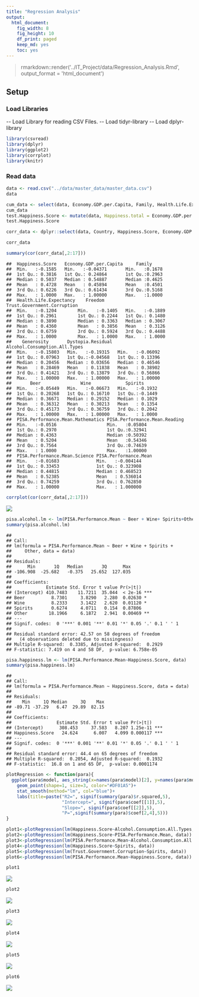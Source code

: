 ```yaml
---
title: "Regression Analysis"
output:
  html_document:
    fig_width: 8
    fig_height: 10
    df_print: paged
    keep_md: yes
    toc: yes
---
```

> rmarkdown::render('../IT_Project/data/Regression_Analysis.Rmd', output_format = 'html_document')



## Setup

### Load Libraries 

-- Load Library for reading CSV Files.
-- Load tidyr-library
-- Load dplyr-library


```r
library(csvread)
library(dplyr)
library(ggplot2)
library(corrplot)
library(knitr)
```
### Read data


```r
data <- read.csv("../data/master_data/master_data.csv")
data
```


```r
cum_data <- select(data, Economy.GDP.per.Capita, Family, Health.Life.Expectancy,Freedom, Trust.Government.Corruption, Generosity, Dystopia.Residual)
cum_data
test.Happiness.Score <- mutate(data, Happiness.total = Economy.GDP.per.Capita+Family+ Health.Life.Expectancy,Freedom+Trust.Government.Corruption+Generosity+ Dystopia.Residual)
test.Happiness.Score
```


```r
corr_data <- dplyr::select(data, Country, Happiness.Score, Economy.GDP.per.Capita, Family, Health.Life.Expectancy,Freedom, Trust.Government.Corruption, Generosity, Dystopia.Residual,Alcohol.Consumption.All.Types,Beer, Wine, Spirits, contains("PISA"))

corr_data
```

<div data-pagedtable="false">
  <script data-pagedtable-source type="application/json">
{"columns":[{"label":["Country"],"name":[1],"type":["fctr"],"align":["left"]},{"label":["Happiness.Score"],"name":[2],"type":["dbl"],"align":["right"]},{"label":["Economy.GDP.per.Capita"],"name":[3],"type":["dbl"],"align":["right"]},{"label":["Family"],"name":[4],"type":["dbl"],"align":["right"]},{"label":["Health.Life.Expectancy"],"name":[5],"type":["dbl"],"align":["right"]},{"label":["Freedom"],"name":[6],"type":["dbl"],"align":["right"]},{"label":["Trust.Government.Corruption"],"name":[7],"type":["dbl"],"align":["right"]},{"label":["Generosity"],"name":[8],"type":["dbl"],"align":["right"]},{"label":["Dystopia.Residual"],"name":[9],"type":["dbl"],"align":["right"]},{"label":["Alcohol.Consumption.All.Types"],"name":[10],"type":["dbl"],"align":["right"]},{"label":["Beer"],"name":[11],"type":["dbl"],"align":["right"]},{"label":["Wine"],"name":[12],"type":["dbl"],"align":["right"]},{"label":["Spirits"],"name":[13],"type":["dbl"],"align":["right"]},{"label":["PISA.Performance.Mean.Mathematics"],"name":[14],"type":["dbl"],"align":["right"]},{"label":["PISA.Performance.Mean.Reading"],"name":[15],"type":["dbl"],"align":["right"]},{"label":["PISA.Performance.Mean.Science"],"name":[16],"type":["dbl"],"align":["right"]},{"label":["PISA.Performance.Mean"],"name":[17],"type":["dbl"],"align":["right"]}],"data":[{"1":"Albania","2":"4.959","3":"0.87867","4":"0.80434","5":"0.81325","6":"0.35733","7":"0.06413","8":"0.14272","9":"1.89894","10":"4.77","11":"1.57","12":"1.17","13":"1.94","14":"413.1570","15":"405.2588","16":"427.2250","17":"415.2136"},{"1":"Algeria","2":"5.605","3":"0.93929","4":"1.07772","5":"0.61766","6":"0.28579","7":"0.17383","8":"0.07822","9":"2.43209","10":"0.56","11":"0.31","12":"0.14","13":"0.10","14":"359.6062","15":"349.8593","16":"375.7451","17":"361.7369"},{"1":"Argentina","2":"6.574","3":"1.05351","4":"1.24823","5":"0.78723","6":"0.44974","7":"0.08484","8":"0.11451","9":"2.83600","10":"8.42","11":"3.36","12":"3.38","13":"0.81","14":"409.0333","15":"425.3031","16":"432.2262","17":"422.1875"},{"1":"Australia","2":"7.284","3":"1.33358","4":"1.30923","5":"0.93156","6":"0.65124","7":"0.35637","8":"0.43562","9":"2.26646","10":"9.52","11":"3.76","12":"3.66","13":"1.22","14":"493.8962","15":"502.9006","16":"509.9939","17":"502.2636"},{"1":"Austria","2":"7.200","3":"1.33723","4":"1.29704","5":"0.89042","6":"0.62433","7":"0.18676","8":"0.33088","9":"2.53320","10":"11.40","11":"6.10","12":"3.60","13":"1.70","14":"496.7423","15":"484.8656","16":"495.0375","17":"492.2151"},{"1":"Belgium","2":"6.937","3":"1.30782","4":"1.28566","5":"0.89667","6":"0.58450","7":"0.22540","8":"0.22250","9":"2.41484","10":"10.36","11":"4.60","12":"3.97","13":"1.47","14":"506.9844","15":"498.5242","16":"501.9997","17":"502.5028"},{"1":"Brazil","2":"6.983","3":"0.98124","4":"1.23287","5":"0.69702","6":"0.49049","7":"0.17521","8":"0.14574","9":"3.26001","10":"6.97","11":"4.45","12":"0.25","13":"2.24","14":"377.0695","15":"407.3486","16":"400.6821","17":"395.0334"},{"1":"Bulgaria","2":"4.218","3":"1.01216","4":"1.10614","5":"0.76649","6":"0.30587","7":"0.00872","8":"0.11921","9":"0.89991","10":"11.30","11":"4.22","12":"1.96","13":"4.99","14":"441.1899","15":"431.7175","16":"445.7720","17":"439.5598"},{"1":"Canada","2":"7.427","3":"1.32629","4":"1.32261","5":"0.90563","6":"0.63297","7":"0.32957","8":"0.45811","9":"2.45176","10":"8.00","11":"3.70","12":"2.00","13":"2.00","14":"515.6474","15":"526.6678","16":"527.7047","17":"523.3400"},{"1":"Chile","2":"6.670","3":"1.10715","4":"1.12447","5":"0.85857","6":"0.44132","7":"0.12869","8":"0.33363","9":"2.67585","10":"7.89","11":"2.85","12":"2.61","13":"2.43","14":"422.6714","15":"458.5709","16":"446.9561","17":"442.7328"},{"1":"Colombia","2":"6.477","3":"0.91861","4":"1.24018","5":"0.69077","6":"0.53466","7":"0.05120","8":"0.18401","9":"2.85737","10":"4.43","11":"3.13","12":"0.05","13":"1.23","14":"389.6438","15":"424.9052","16":"415.7288","17":"410.0926"},{"1":"Costa Rica","2":"7.226","3":"0.95578","4":"1.23788","5":"0.86027","6":"0.63376","7":"0.10583","8":"0.25497","9":"3.17728","10":"3.63","11":"2.31","12":"0.27","13":"1.02","14":"400.2534","15":"427.4875","16":"419.6080","17":"415.7830"},{"1":"Croatia","2":"5.759","3":"1.08254","4":"0.79624","5":"0.78805","6":"0.25883","7":"0.02430","8":"0.05444","9":"2.75414","10":"9.89","11":"4.50","12":"3.68","13":"1.34","14":"464.0401","15":"486.8632","16":"475.3912","17":"475.4315"},{"1":"Cyprus","2":"5.689","3":"1.20813","4":"0.89318","5":"0.92356","6":"0.40672","7":"0.06146","8":"0.30638","9":"1.88931","10":"9.55","11":"2.84","12":"2.71","13":"4.00","14":"437.1443","15":"442.8443","16":"432.5964","17":"437.5283"},{"1":"Czech Republic","2":"6.505","3":"1.17898","4":"1.20643","5":"0.84483","6":"0.46364","7":"0.02652","8":"0.10686","9":"2.67782","10":"12.82","11":"6.90","12":"2.67","13":"3.25","14":"492.3254","15":"487.2501","16":"492.8300","17":"490.8018"},{"1":"Denmark","2":"7.527","3":"1.32548","4":"1.36058","5":"0.87464","6":"0.64938","7":"0.48357","8":"0.34139","9":"2.49204","10":"9.38","11":"3.49","12":"4.21","13":"1.68","14":"511.0876","15":"499.8146","16":"501.9369","17":"504.2797"},{"1":"Dominican Republic","2":"4.885","3":"0.89537","4":"1.17202","5":"0.66825","6":"0.57672","7":"0.14234","8":"0.21684","9":"1.21305","10":"6.14","11":"3.49","12":"0.24","13":"2.34","14":"327.7020","15":"357.7377","16":"331.6388","17":"339.0262"},{"1":"Estonia","2":"5.429","3":"1.15174","4":"1.22791","5":"0.77361","6":"0.44888","7":"0.15184","8":"0.08680","9":"1.58782","10":"16.64","11":"5.44","12":"1.23","13":"8.37","14":"519.5291","15":"519.1429","16":"534.1937","17":"524.2886"},{"1":"Finland","2":"7.406","3":"1.29025","4":"1.31826","5":"0.88911","6":"0.64169","7":"0.41372","8":"0.23351","9":"2.61955","10":"8.51","11":"4.13","12":"1.75","13":"1.84","14":"511.0769","15":"526.4247","16":"530.6612","17":"522.7209"},{"1":"France","2":"6.575","3":"1.27778","4":"1.26038","5":"0.94579","6":"0.55011","7":"0.20646","8":"0.12332","9":"2.21126","10":"11.87","11":"2.16","12":"7.09","13":"2.42","14":"492.9204","15":"499.3061","16":"494.9776","17":"495.7347"},{"1":"Georgia","2":"4.297","3":"0.74190","4":"0.38562","5":"0.72926","6":"0.40577","7":"0.38331","8":"0.05547","9":"1.59541","10":"7.44","11":"1.37","12":"3.10","13":"2.97","14":"403.8332","15":"401.2881","16":"411.1315","17":"405.4176"},{"1":"Germany","2":"6.750","3":"1.32792","4":"1.29937","5":"0.89186","6":"0.61477","7":"0.21843","8":"0.28214","9":"2.11569","10":"11.99","11":"5.66","12":"3.84","13":"2.49","14":"505.9713","15":"509.1041","16":"509.1406","17":"508.0720"},{"1":"Greece","2":"4.857","3":"1.15406","4":"0.92933","5":"0.88213","6":"0.07699","7":"0.01397","8":"0.00000","9":"1.80101","10":"6.64","11":"2.04","12":"3.08","13":"1.44","14":"453.6299","15":"467.0395","16":"454.8288","17":"458.4994"},{"1":"Hungary","2":"4.800","3":"1.12094","4":"1.20215","5":"0.75905","6":"0.32112","7":"0.02758","8":"0.12800","9":"1.24074","10":"10.90","11":"3.93","12":"3.41","13":"3.57","14":"476.8309","15":"469.5233","16":"476.7475","17":"474.3672"},{"1":"Iceland","2":"7.561","3":"1.30232","4":"1.40223","5":"0.94784","6":"0.62877","7":"0.14145","8":"0.43630","9":"2.70201","10":"7.66","11":"4.26","12":"2.15","13":"1.25","14":"488.0332","15":"481.5255","16":"473.2301","17":"480.9296"},{"1":"Indonesia","2":"5.399","3":"0.82827","4":"1.08708","5":"0.63793","6":"0.46611","7":"0.00000","8":"0.51535","9":"1.86399","10":"0.28","11":"0.05","12":"0.22","13":"0.01","14":"386.1096","15":"397.2595","16":"403.0997","17":"395.4896"},{"1":"Ireland","2":"6.940","3":"1.33596","4":"1.36948","5":"0.89533","6":"0.61777","7":"0.28703","8":"0.45901","9":"1.97570","10":"10.93","11":"5.14","12":"3.06","13":"1.97","14":"503.7220","15":"520.8148","16":"502.5751","17":"509.0373"},{"1":"Israel","2":"7.278","3":"1.22857","4":"1.22393","5":"0.91387","6":"0.41319","7":"0.07785","8":"0.33172","9":"3.08854","10":"2.61","11":"1.41","12":"0.11","13":"1.05","14":"469.6695","15":"478.9606","16":"466.5528","17":"471.7276"},{"1":"Italy","2":"5.948","3":"1.25114","4":"1.19777","5":"0.95446","6":"0.26236","7":"0.02901","8":"0.22823","9":"2.02518","10":"7.14","11":"1.78","12":"4.61","13":"0.74","14":"489.7287","15":"484.7580","16":"480.5468","17":"485.0112"},{"1":"Japan","2":"5.987","3":"1.27074","4":"1.25712","5":"0.99111","6":"0.49615","7":"0.18060","8":"0.10705","9":"1.68435","10":"6.86","11":"1.25","12":"0.38","13":"2.74","14":"532.4399","15":"515.9585","16":"538.3948","17":"528.9311"},{"1":"Jordan","2":"5.192","3":"0.90198","4":"1.05392","5":"0.69639","6":"0.40661","7":"0.14293","8":"0.11053","9":"1.87996","10":"0.37","11":"0.07","12":"0.01","13":"0.29","14":"380.2590","15":"408.1022","16":"408.6691","17":"399.0101"},{"1":"Kazakhstan","2":"5.855","3":"1.12254","4":"1.12241","5":"0.64368","6":"0.51649","7":"0.08454","8":"0.11827","9":"2.24729","10":"5.92","11":"1.78","12":"0.38","13":"3.76","14":"459.8160","15":"427.1410","16":"456.4836","17":"447.8135"},{"1":"Latvia","2":"5.098","3":"1.11312","4":"1.09562","5":"0.72437","6":"0.29671","7":"0.06332","8":"0.18226","9":"1.62215","10":"10.82","11":"4.80","12":"1.24","13":"4.13","14":"482.3051","15":"487.7581","16":"490.2250","17":"486.7627"},{"1":"Lebanon","2":"4.839","3":"1.02564","4":"0.80001","5":"0.83947","6":"0.33916","7":"0.04582","8":"0.21854","9":"1.57059","10":"1.18","11":"0.38","12":"0.19","13":"0.59","14":"396.2497","15":"346.5490","16":"386.4854","17":"376.4280"},{"1":"Lithuania","2":"5.833","3":"1.14723","4":"1.25745","5":"0.73128","6":"0.21342","7":"0.01031","8":"0.02641","9":"2.44649","10":"14.42","11":"6.28","12":"1.03","13":"5.35","14":"478.3834","15":"472.4066","16":"475.4089","17":"475.3996"},{"1":"Luxembourg","2":"6.946","3":"1.56391","4":"1.21963","5":"0.91894","6":"0.61583","7":"0.37798","8":"0.28034","9":"1.96961","10":"11.83","11":"3.91","12":"5.47","13":"2.46","14":"485.7706","15":"481.4391","16":"482.8064","17":"483.3387"},{"1":"Macedonia","2":"5.007","3":"0.91851","4":"1.00232","5":"0.73545","6":"0.33457","7":"0.05327","8":"0.22359","9":"1.73933","10":"4.68","11":"1.67","12":"2.15","13":"0.84","14":"371.3114","15":"351.7415","16":"383.6824","17":"368.9118"},{"1":"Malaysia","2":"5.770","3":"1.12486","4":"1.07023","5":"0.72394","6":"0.53024","7":"0.10501","8":"0.33075","9":"1.88541","10":"0.64","11":"0.39","12":"0.13","13":"0.11","14":"446.1098","15":"430.5782","16":"442.9475","17":"439.8785"},{"1":"Malta","2":"6.302","3":"1.20740","4":"1.30203","5":"0.88721","6":"0.60365","7":"0.13586","8":"0.51752","9":"1.64880","10":"7.75","11":"2.96","12":"2.21","13":"2.16","14":"478.6448","15":"446.6661","16":"464.7819","17":"463.3643"},{"1":"Mexico","2":"7.187","3":"1.02054","4":"0.91451","5":"0.81444","6":"0.48181","7":"0.21312","8":"0.14074","9":"3.60214","10":"5.28","11":"4.01","12":"0.11","13":"1.14","14":"408.0235","15":"423.2765","16":"415.7099","17":"415.6700"},{"1":"Moldova","2":"5.889","3":"0.59448","4":"1.01528","5":"0.61826","6":"0.32818","7":"0.01615","8":"0.20951","9":"3.10712","10":"9.39","11":"1.52","12":"5.25","13":"2.43","14":"419.6635","15":"416.2293","16":"427.9978","17":"421.2969"},{"1":"Montenegro","2":"5.192","3":"0.97438","4":"0.90557","5":"0.72521","6":"0.18260","7":"0.14296","8":"0.16140","9":"2.10017","10":"6.41","11":"0.69","12":"2.76","13":"2.83","14":"417.9341","15":"426.8845","16":"411.3136","17":"418.7107"},{"1":"Netherlands","2":"7.378","3":"1.32944","4":"1.28017","5":"0.89284","6":"0.61576","7":"0.31814","8":"0.47610","9":"2.46570","10":"8.03","11":"3.83","12":"2.88","13":"1.32","14":"512.2528","15":"502.9591","16":"508.5748","17":"507.9289"},{"1":"New Zealand","2":"7.286","3":"1.25018","4":"1.31967","5":"0.90837","6":"0.63938","7":"0.42922","8":"0.47501","9":"2.26425","10":"8.87","11":"3.35","12":"2.97","13":"2.53","14":"495.2233","15":"509.2707","16":"513.3035","17":"505.9325"},{"1":"Norway","2":"7.522","3":"1.45900","4":"1.33095","5":"0.88521","6":"0.66973","7":"0.36503","8":"0.34699","9":"2.46531","10":"5.97","11":"2.57","12":"2.22","13":"1.03","14":"501.7298","15":"513.1912","16":"498.4811","17":"504.4674"},{"1":"Peru","2":"5.824","3":"0.90019","4":"0.97459","5":"0.73017","6":"0.41496","7":"0.05989","8":"0.14982","9":"2.59450","10":"5.10","11":"3.06","12":"0.41","13":"1.62","14":"386.5606","15":"397.5414","16":"396.6836","17":"393.5952"},{"1":"Poland","2":"5.791","3":"1.12555","4":"1.27948","5":"0.77903","6":"0.53122","7":"0.04212","8":"0.16759","9":"1.86565","10":"10.48","11":"5.83","12":"0.89","13":"3.76","14":"504.4693","15":"505.6971","16":"501.4353","17":"503.8672"},{"1":"Portugal","2":"5.102","3":"1.15991","4":"1.13935","5":"0.87519","6":"0.51469","7":"0.01078","8":"0.13719","9":"1.26462","10":"10.54","11":"2.69","12":"6.54","13":"0.82","14":"491.6270","15":"498.1289","16":"501.1001","17":"496.9520"},{"1":"Qatar","2":"6.611","3":"1.69042","4":"1.07860","5":"0.79733","6":"0.64040","7":"0.52208","8":"0.32573","9":"1.55674","10":"1.26","11":"0.33","12":"0.13","13":"0.79","14":"402.4007","15":"401.8874","16":"417.6112","17":"407.2998"},{"1":"Republic of Korea","2":"5.984","3":"1.24461","4":"0.95774","5":"0.96538","6":"0.33208","7":"0.07857","8":"0.18557","9":"2.21978","10":"9.06","11":"2.01","12":"0.17","13":"0.64","14":"524.1062","15":"517.4367","16":"515.8099","17":"519.1176"},{"1":"Republic of Korea","2":"5.984","3":"1.24461","4":"0.95774","5":"0.96538","6":"0.33208","7":"0.07857","8":"0.18557","9":"2.21978","10":"3.35","11":"0.09","12":"0.00","13":"3.26","14":"524.1062","15":"517.4367","16":"515.8099","17":"519.1176"},{"1":"Russian Federation","2":"5.716","3":"1.13764","4":"1.23617","5":"0.66926","6":"0.36679","7":"0.03005","8":"0.00199","9":"2.27394","10":"8.41","11":"3.49","12":"0.87","13":"3.36","14":"494.0600","15":"494.6278","16":"486.6310","17":"491.7729"},{"1":"Singapore","2":"6.798","3":"1.52186","4":"1.02000","5":"1.02525","6":"0.54252","7":"0.49210","8":"0.31105","9":"1.88501","10":"1.80","11":"1.25","12":"0.27","13":"0.25","14":"564.1897","15":"535.1002","16":"555.5747","17":"551.6215"},{"1":"Slovakia","2":"5.995","3":"1.16891","4":"1.26999","5":"0.78902","6":"0.31751","7":"0.03431","8":"0.16893","9":"2.24639","10":"10.78","11":"3.44","12":"2.61","13":"4.27","14":"475.2301","15":"452.5143","16":"460.7749","17":"462.8398"},{"1":"Slovenia","2":"5.848","3":"1.18498","4":"1.27385","5":"0.87337","6":"0.60855","7":"0.03787","8":"0.25328","9":"1.61583","10":"11.49","11":"5.73","12":"4.90","13":"0.86","14":"509.9196","15":"505.2159","16":"512.8636","17":"509.3330"},{"1":"Spain","2":"6.329","3":"1.23011","4":"1.31379","5":"0.95562","6":"0.45951","7":"0.06398","8":"0.18227","9":"2.12367","10":"8.26","11":"4.51","12":"1.55","13":"2.21","14":"485.8432","15":"495.5764","16":"492.7861","17":"491.4019"},{"1":"Sweden","2":"7.364","3":"1.33171","4":"1.28907","5":"0.91087","6":"0.65980","7":"0.43844","8":"0.36262","9":"2.37119","10":"7.16","11":"2.62","12":"3.42","13":"1.01","14":"493.9181","15":"500.1556","16":"493.4224","17":"495.8320"},{"1":"Switzerland","2":"7.587","3":"1.39651","4":"1.34951","5":"0.94143","6":"0.66557","7":"0.41978","8":"0.29678","9":"2.51738","10":"9.62","11":"3.17","12":"4.58","13":"1.76","14":"521.2506","15":"492.1982","16":"505.5058","17":"506.3182"},{"1":"Thailand","2":"6.455","3":"0.96690","4":"1.26504","5":"0.73850","6":"0.55664","7":"0.03187","8":"0.57630","9":"2.31945","10":"6.57","11":"1.86","12":"0.18","13":"4.53","14":"415.4638","15":"409.1301","16":"421.3373","17":"415.3104"},{"1":"Trinidad and Tobago","2":"6.168","3":"1.21183","4":"1.18354","5":"0.61483","6":"0.55884","7":"0.01140","8":"0.31844","9":"2.26882","10":"6.87","11":"3.73","12":"0.25","13":"2.77","14":"417.2434","15":"427.2733","16":"424.5905","17":"423.0357"},{"1":"Tunisia","2":"4.739","3":"0.88113","4":"0.60429","5":"0.73793","6":"0.26268","7":"0.06358","8":"0.06431","9":"2.12466","10":"1.42","11":"1.04","12":"0.33","13":"0.05","14":"366.8180","15":"361.0555","16":"386.4034","17":"371.4256"},{"1":"Turkey","2":"5.332","3":"1.06098","4":"0.94632","5":"0.73172","6":"0.22815","7":"0.15746","8":"0.12253","9":"2.08528","10":"1.40","11":"0.80","12":"0.13","13":"0.47","14":"420.4540","15":"428.3351","16":"425.4895","17":"424.7595"},{"1":"United Arab Emirates","2":"6.901","3":"1.42727","4":"1.12575","5":"0.80925","6":"0.64157","7":"0.38583","8":"0.26428","9":"2.24743","10":"2.03","11":"0.21","12":"0.14","13":"1.68","14":"427.4827","15":"433.5423","16":"436.7311","17":"432.5854"},{"1":"United Kingdom","2":"6.867","3":"1.26637","4":"1.28548","5":"0.90943","6":"0.59625","7":"0.32067","8":"0.51912","9":"1.96994","10":"9.82","11":"3.49","12":"3.48","13":"2.13","14":"492.4785","15":"497.9719","16":"509.2215","17":"499.8906"},{"1":"United States","2":"7.119","3":"1.39451","4":"1.24711","5":"0.86179","6":"0.54604","7":"0.15890","8":"0.40105","9":"2.51011","10":"8.78","11":"4.13","12":"1.59","13":"3.07","14":"469.6285","15":"496.9351","16":"496.2424","17":"487.6020"},{"1":"Uruguay","2":"6.485","3":"1.06166","4":"1.20890","5":"0.81160","6":"0.60362","7":"0.24558","8":"0.23240","9":"2.32142","10":"9.03","11":"3.18","12":"3.94","13":"1.91","14":"417.9919","15":"436.5721","16":"435.3630","17":"429.9757"},{"1":"Vietnam","2":"5.360","3":"0.63216","4":"0.91226","5":"0.74676","6":"0.59444","7":"0.10441","8":"0.16860","9":"2.20173","10":"2.92","11":"2.67","12":"0.02","13":"0.23","14":"494.5183","15":"486.7738","16":"524.6445","17":"501.9789"}],"options":{"columns":{"min":{},"max":[10]},"rows":{"min":[10],"max":[10]},"pages":{}}}
  </script>
</div>


```r
summary(cor(corr_data[,2:17]))
```

```
##  Happiness.Score   Economy.GDP.per.Capita     Family      
##  Min.   :-0.1585   Min.   :-0.04371       Min.   :0.1678  
##  1st Qu.: 0.3816   1st Qu.: 0.24864       1st Qu.:0.2963  
##  Median : 0.5037   Median : 0.54887       Median :0.4625  
##  Mean   : 0.4728   Mean   : 0.45894       Mean   :0.4501  
##  3rd Qu.: 0.6226   3rd Qu.: 0.61434       3rd Qu.:0.5168  
##  Max.   : 1.0000   Max.   : 1.00000       Max.   :1.0000  
##  Health.Life.Expectancy    Freedom        Trust.Government.Corruption
##  Min.   :-0.1204        Min.   :-0.1405   Min.   :-0.1889            
##  1st Qu.: 0.2961        1st Qu.: 0.2244   1st Qu.: 0.1480            
##  Median : 0.3890        Median : 0.3363   Median : 0.3067            
##  Mean   : 0.4360        Mean   : 0.3856   Mean   : 0.3126            
##  3rd Qu.: 0.6759        3rd Qu.: 0.5924   3rd Qu.: 0.4488            
##  Max.   : 1.0000        Max.   : 1.0000   Max.   : 1.0000            
##    Generosity       Dystopia.Residual  Alcohol.Consumption.All.Types
##  Min.   :-0.15803   Min.   :-0.19315   Min.   :-0.06092             
##  1st Qu.: 0.07963   1st Qu.:-0.04568   1st Qu.: 0.13396             
##  Median : 0.20456   Median : 0.03656   Median : 0.46546             
##  Mean   : 0.28469   Mean   : 0.11838   Mean   : 0.38902             
##  3rd Qu.: 0.41421   3rd Qu.: 0.13879   3rd Qu.: 0.56866             
##  Max.   : 1.00000   Max.   : 1.00000   Max.   : 1.00000             
##       Beer               Wine             Spirits       
##  Min.   :-0.05449   Min.   :-0.06673   Min.   :-0.1932  
##  1st Qu.: 0.20268   1st Qu.: 0.16710   1st Qu.:-0.1449  
##  Median : 0.36671   Median : 0.29152   Median : 0.1029  
##  Mean   : 0.36312   Mean   : 0.30213   Mean   : 0.1354  
##  3rd Qu.: 0.45173   3rd Qu.: 0.36759   3rd Qu.: 0.2042  
##  Max.   : 1.00000   Max.   : 1.00000   Max.   : 1.0000  
##  PISA.Performance.Mean.Mathematics PISA.Performance.Mean.Reading
##  Min.   :-0.0516                   Min.   :0.05804              
##  1st Qu.: 0.2970                   1st Qu.:0.32941              
##  Median : 0.4363                   Median :0.50392              
##  Mean   : 0.5204                   Mean   :0.54346              
##  3rd Qu.: 0.7564                   3rd Qu.:0.74639              
##  Max.   : 1.0000                   Max.   :1.00000              
##  PISA.Performance.Mean.Science PISA.Performance.Mean
##  Min.   :-0.01683              Min.   :-0.004144    
##  1st Qu.: 0.33453              1st Qu.: 0.323908    
##  Median : 0.44815              Median : 0.468523    
##  Mean   : 0.52385              Mean   : 0.536014    
##  3rd Qu.: 0.74259              3rd Qu.: 0.762850    
##  Max.   : 1.00000              Max.   : 1.000000
```

```r
corrplot(cor(corr_data[,2:17]))
```

![](Regression_Analysis_files/figure-html/unnamed-chunk-7-1.png)<!-- -->



```r
pisa.alcohol.lm <- lm(PISA.Performance.Mean ~ Beer + Wine+ Spirits+Other, data)
summary(pisa.alcohol.lm)
```

```
## 
## Call:
## lm(formula = PISA.Performance.Mean ~ Beer + Wine + Spirits + 
##     Other, data = data)
## 
## Residuals:
##      Min       1Q   Median       3Q      Max 
## -106.908  -25.682   -0.375   25.652  127.035 
## 
## Coefficients:
##             Estimate Std. Error t value Pr(>|t|)    
## (Intercept) 410.7483    11.7211  35.044  < 2e-16 ***
## Beer          8.7301     3.8290   2.280  0.02630 *  
## Wine          8.2333     3.1422   2.620  0.01120 *  
## Spirits       0.6274     4.0711   0.154  0.87806    
## Other        18.1966     6.1872   2.941  0.00469 ** 
## ---
## Signif. codes:  0 '***' 0.001 '**' 0.01 '*' 0.05 '.' 0.1 ' ' 1
## 
## Residual standard error: 42.57 on 58 degrees of freedom
##   (4 observations deleted due to missingness)
## Multiple R-squared:  0.3385,	Adjusted R-squared:  0.2929 
## F-statistic: 7.419 on 4 and 58 DF,  p-value: 6.758e-05
```

```r
pisa.happiness.lm <- lm(PISA.Performance.Mean~Happiness.Score, data)
summary(pisa.happiness.lm)
```

```
## 
## Call:
## lm(formula = PISA.Performance.Mean ~ Happiness.Score, data = data)
## 
## Residuals:
##    Min     1Q Median     3Q    Max 
## -89.71 -37.29   6.47  29.89  82.15 
## 
## Coefficients:
##                 Estimate Std. Error t value Pr(>|t|)    
## (Intercept)      308.453     37.583   8.207 1.25e-11 ***
## Happiness.Score   24.624      6.007   4.099 0.000117 ***
## ---
## Signif. codes:  0 '***' 0.001 '**' 0.01 '*' 0.05 '.' 0.1 ' ' 1
## 
## Residual standard error: 44.4 on 65 degrees of freedom
## Multiple R-squared:  0.2054,	Adjusted R-squared:  0.1932 
## F-statistic:  16.8 on 1 and 65 DF,  p-value: 0.0001174
```


```r
plotRegression <- function(para){
  ggplot(para$model, aes_string(x=names(para$model)[2], y=names(para$model)[1]))+
    geom_point(shape=1, size=3, color="#DF01A5")+
    stat_smooth(method="lm", col="blue")+
    labs(title=paste("R2=", signif(summary(para)$r.squared,5),
                     "Intercept=", signif(para$coef[[1]],5),
                     "Slope=", signif(para$coef[[2]],5),
                     "P=",signif(summary(para)$coef[2,4],5)))
}

plot1<-plotRegression(lm(Happiness.Score~Alcohol.Consumption.All.Types, data))
plot2<-plotRegression(lm(Happiness.Score~PISA.Performance.Mean, data))
plot3<-plotRegression(lm(PISA.Performance.Mean~Alcohol.Consumption.All.Types, data))
plot4<-plotRegression(lm(Happiness.Score~Spirits, data))
plot5<-plotRegression(lm(Trust.Government.Corruption~Spirits, data))
plot6<-plotRegression(lm(PISA.Performance.Mean~Happiness.Score, data))

plot1
```

![](Regression_Analysis_files/figure-html/unnamed-chunk-9-1.png)<!-- -->

```r
plot2
```

![](Regression_Analysis_files/figure-html/unnamed-chunk-9-2.png)<!-- -->

```r
plot3
```

![](Regression_Analysis_files/figure-html/unnamed-chunk-9-3.png)<!-- -->

```r
plot4
```

![](Regression_Analysis_files/figure-html/unnamed-chunk-9-4.png)<!-- -->

```r
plot5
```

![](Regression_Analysis_files/figure-html/unnamed-chunk-9-5.png)<!-- -->

```r
plot6
```

![](Regression_Analysis_files/figure-html/unnamed-chunk-9-6.png)<!-- -->
